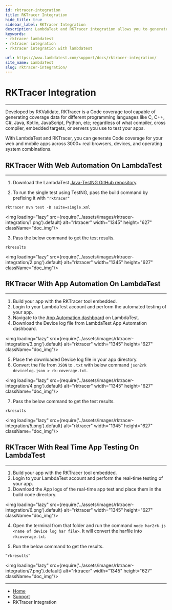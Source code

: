 ```yaml
---
id: rktracer-integration
title: RKTracer Integration
hide_title: true
sidebar_label: RKTracer Integration
description: LambdaTest and RKTracer integration allows you to generate Code coverage for your web and mobile apps across 3000+ real browsers, devices, and operating system combinations.
keywords:
- rktracer lambdatest
- rktracer integration
- rktracer integration with lambdatest

url: https://www.lambdatest.com/support/docs/rktracer-integration/
site_name: LambdaTest
slug: rktracer-integration/
---
```


<script type="application/ld+json"
      dangerouslySetInnerHTML={{ __html: JSON.stringify({
       "@context": "https://schema.org",
        "@type": "BreadcrumbList",
        "itemListElement": [{
          "@type": "ListItem",
          "position": 1,
          "name": "Home",
          "item": "https://www.lambdatest.com"
        },{
          "@type": "ListItem",
          "position": 2,
          "name": "Support",
          "item": "https://www.lambdatest.com/support/docs/"
        },{
          "@type": "ListItem",
          "position": 3,
          "name": "RKTracer Integration",
          "item": "https://www.lambdatest.com/support/docs/rktracer-integration/"
        }]
      })
    }}
></script>

# RKTracer Integration
***

Developed by RKValidate, RKTracer is a Code coverage tool capable of generating coverage data for different programming languages like C, C++, C#, Java, Kotlin, JavaScript, Python, etc; regardless of what compiler, cross compiler, embedded targets, or servers you use to test your apps.

With LambdaTest and RKTracer, you can generate Code coverage for your web and mobile apps across 3000+ real browsers, devices, and operating system combinations.

## RKTracer With Web Automation On LambdaTest
***

1. Download the LambdaTest [Java-TestNG GitHub repository](https://github.com/LambdaTest/Java-TestNG-Selenium/).

2. To run the single test using TestNG, pass the build command by prefixing it with `"rktracer"`

```
rktracer mvn test -D suite=single.xml
```

<img loading="lazy" src={require('../assets/images/rktracer-integration/1.png').default} alt="rktracer" width="1345" height="627" className="doc_img"/>

3. Pass the below command to get the test results.

```
rkresults
```

<img loading="lazy" src={require('../assets/images/rktracer-integration/2.png').default} alt="rktracer" width="1345" height="627" className="doc_img"/>


## RKTracer With App Automation On LambdaTest
***

1. Build your app with the RKTracer tool embedded.
2. Login to your LambdaTest account and perform the automated testing of your app.
3. Navigate to the [App Automation dashboard](https://appautomation.lambdatest.com/build) on LambdaTest.
4. Download the Device log file from LambdaTest App Automation dashboard.<br/>

<img loading="lazy" src={require('../assets/images/rktracer-integration/3.png').default} alt="rktracer" width="1345" height="627" className="doc_img"/>

5. Place the downloaded Device log file in your app directory.
6. Convert the file from `JSON` to `.txt` with below command `json2rk devicelog.json > rk-coverage.txt`.

<img loading="lazy" src={require('../assets/images/rktracer-integration/4.png').default} alt="rktracer" width="1345" height="627" className="doc_img"/>

7. Pass the below command to get the test results.

```
rkresults
```

<img loading="lazy" src={require('../assets/images/rktracer-integration/5.png').default} alt="rktracer" width="1345" height="627" className="doc_img"/>


## RKTracer With Real Time App Testing On LambdaTest
***

1. Build your app with the RKTracer tool embedded.
2. Login to your LambdaTest account and perform the real-time testing of your app.
3. Download the App logs of the real-time app test and place them in the build code directory.<br/>

<img loading="lazy" src={require('../assets/images/rktracer-integration/6.png').default} alt="rktracer" width="1345" height="627" className="doc_img"/>

4. Open the terminal from that folder and run the command `node har2rk.js <name of device log har file>`. It will convert the harfile into `rkcoverage.txt`.

5. Run the below command to get the results.

```
“rkresults”
```
<img loading="lazy" src={require('../assets/images/rktracer-integration/7.png').default} alt="rktracer" width="1345" height="627" className="doc_img"/>

---

<nav aria-label="breadcrumbs">
  <ul className="breadcrumbs">
    <li className="breadcrumbs__item">
      <a className="breadcrumbs__link" target="_self" href="https://www.lambdatest.com">
        Home
      </a>
    </li>
    <li className="breadcrumbs__item">
      <a className="breadcrumbs__link" target="_self" href="https://www.lambdatest.com/support/docs/">
        Support
      </a>
    </li>
    <li className="breadcrumbs__item breadcrumbs__item--active">
      <span className="breadcrumbs__link">RKTracer Integration</span>
    </li>
  </ul>
</nav>




